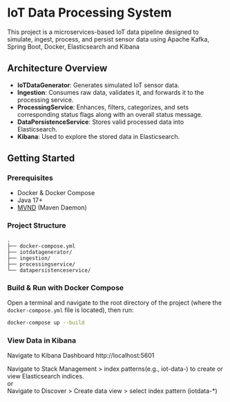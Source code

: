 # IoT Data Processing System

This project is a microservices-based IoT data pipeline designed to simulate, ingest, process, and persist sensor data using Apache Kafka, Spring Boot, Docker, Elasticsearch and Kibana

## Architecture Overview

- **IoTDataGenerator**: Generates simulated IoT sensor data.
- **Ingestion**: Consumes raw data, validates it, and forwards it to the processing service.
- **ProcessingService**: Enhances, filters, categorizes, and sets corresponding status flags along with an overall status message.
- **DataPersistenceService**: Stores valid processed data into Elasticsearch.
- **Kibana**: Used to explore the stored data in Elasticsearch.

## Getting Started

### Prerequisites

- Docker & Docker Compose
- Java 17+
- [MVND](https://github.com/apache/maven-mvnd) (Maven Daemon)

### Project Structure
```text
.
├── docker-compose.yml
├── iotdatagenerator/
├── ingestion/
├── processingservice/
└── datapersistenceservice/
```
### Build & Run with Docker Compose

Open a terminal and navigate to the root directory of the project (where the `docker-compose.yml` file is located), then run:

```bash
docker-compose up --build
```
### View Data in Kibana
Navigate to Kibana Dashboard http://localhost:5601

Navigate to Stack Management > index patterns(e.g., iot-data-) to
create or view Elasticsearch indices.<br/> 
or<br/>
Navigate to Discover > Create data view > select index pattern (iotdata-*)



